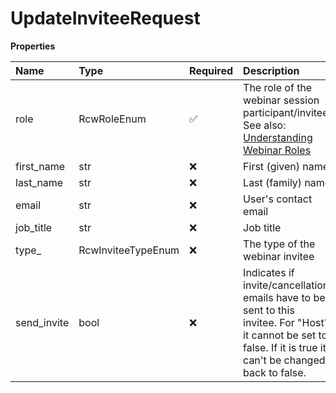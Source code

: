 # UpdateInviteeRequest

**Properties**

| Name        | Type               | Required | Description                                                                                                                                                                                        |
| :---------- | :----------------- | :------- | :------------------------------------------------------------------------------------------------------------------------------------------------------------------------------------------------- |
| role        | RcwRoleEnum        | ✅       | The role of the webinar session participant/invitee. See also: [Understanding Webinar Roles](https://support.ringcentral.com/webinar/getting-started/understanding-ringcentral-webinar-roles.html) |
| first_name  | str                | ❌       | First (given) name                                                                                                                                                                                 |
| last_name   | str                | ❌       | Last (family) name                                                                                                                                                                                 |
| email       | str                | ❌       | User's contact email                                                                                                                                                                               |
| job_title   | str                | ❌       | Job title                                                                                                                                                                                          |
| type\_      | RcwInviteeTypeEnum | ❌       | The type of the webinar invitee                                                                                                                                                                    |
| send_invite | bool               | ❌       | Indicates if invite/cancellation emails have to be sent to this invitee. For "Host" it cannot be set to false. If it is true it can't be changed back to false.                                    |

<!-- This file was generated by liblab | https://liblab.com/ -->
